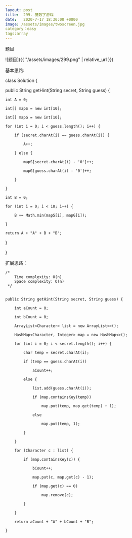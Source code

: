 ```yaml
---
layout: post
title:  299. 猜数字游戏  
date:   2020-7-17 18:30:00 +0000
image: /assets/images/twoscreen.jpg
category：easy
tags:array
---
```

题目

![题目]({{ "/assets/images/299.png" | relative_url }})



基本思路:

class Solution {

   public String getHint(String secret, String guess) {
   
    int A = 0;
	
    int[] mapS = new int[10];
	
    int[] mapG = new int[10];
	
    for (int i = 0; i < guess.length(); i++) {
	
        if (secret.charAt(i) == guess.charAt(i)) {
		
            A++;
			
        } else {
		
            mapS[secret.charAt(i) - '0']++;
			
            mapG[guess.charAt(i) - '0']++;
			
        }
		
    }
	
    int B = 0;
	
    for (int i = 0; i < 10; i++) {
	
        B += Math.min(mapS[i], mapG[i]);
		
    }
	
    return A + "A" + B + "B";
	
}

}



扩展思路：

    /*
        Time complexity: O(n)
        Space complexity: O(n)
     */
	 
	 
    public String getHint(String secret, String guess) {
	
        int aCount = 0;
		
        int bCount = 0;
		
        ArrayList<Character> list = new ArrayList<>();
		
        HashMap<Character, Integer> map = new HashMap<>();
		
        for (int i = 0; i < secret.length(); i++) {
		
            char temp = secret.charAt(i);
			
            if (temp == guess.charAt(i))
			
                aCount++;
				
            else {
			
                list.add(guess.charAt(i));
				
                if (map.containsKey(temp))
				
                    map.put(temp, map.get(temp) + 1);
					
                else
				
                    map.put(temp, 1);
					
            }
			
        }
		
        for (Character c : list) {
		
            if (map.containsKey(c)) {
			
                bCount++;
				
                map.put(c, map.get(c) - 1);
				
                if (map.get(c) == 0)
				
                    map.remove(c);
					
            }
			
        }
		
        return aCount + "A" + bCount + "B";
		
    }
	
